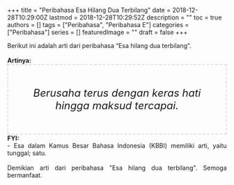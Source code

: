 +++
title = "Peribahasa Esa Hilang Dua Terbilang"
date = 2018-12-28T10:29:00Z
lastmod = 2018-12-28T10:29:52Z
description = ""
toc = true
authors = []
tags = ["Peribahasa", "Peribahasa E"]
categories = ["Peribahasa"]
series = []
featuredImage = ""
draft = false
+++

<div dir="ltr" style="text-align: left;" trbidi="on"><div style="text-align: justify;">Berikut ini adalah arti dari peribahasa “Esa hilang dua terbilang”.</div><br /><div style="text-align: justify;"><b>Artinya:</b></div><div style="border: 2px dashed #ddd; font-size: 24px; height: auto; margin: 0 auto; padding: 50px; text-align: center; width: auto;"><i>Berusaha terus dengan keras hati hingga maksud tercapai.</i></div><div style="text-align: justify;"><b>FYI:</b><br />- Esa dalam Kamus Besar Bahasa Indonesia (KBBI) memiliki arti, yaitu tunggal; satu.</div><br /><div style="text-align: justify;">Demikian arti dari peribahasa "Esa hilang dua terbilang". Semoga bermanfaat. </div></div>
